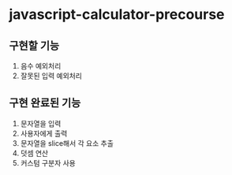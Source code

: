 # javascript-calculator-precourse
## 구현할 기능
1. 음수 예외처리
2. 잘못된 입력 예외처리

## 구현 완료된 기능
1. 문자열을 입력
2. 사용자에게 출력
3. 문자열을 slice해서 각 요소 추출
4. 덧셈 연산
5. 커스텀 구분자 사용